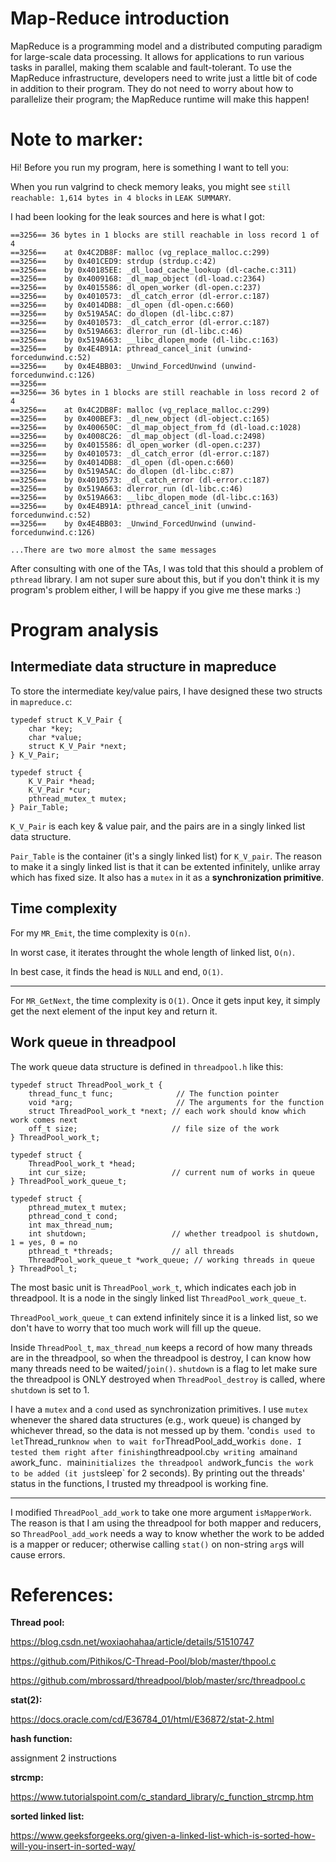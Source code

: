 # Map-Reduce introduction

MapReduce is a programming model and a distributed computing paradigm for large-scale data processing. It allows for applications to run various tasks in parallel, making them scalable and fault-tolerant. To use the MapReduce infrastructure, developers need to write just a little bit of code in addition to their program. They do not need to worry about how to parallelize their program; the MapReduce runtime will make this happen!

# Note to marker:

Hi! Before you run my program, here is something I want to tell you:

When you run valgrind to check memory leaks, you might see `still reachable: 1,614 bytes in 4 blocks` in `LEAK SUMMARY`. 

I had been looking for the leak sources and here is what I got: 

```
==3256== 36 bytes in 1 blocks are still reachable in loss record 1 of 4
==3256==    at 0x4C2DB8F: malloc (vg_replace_malloc.c:299)
==3256==    by 0x401CED9: strdup (strdup.c:42)
==3256==    by 0x40185EE: _dl_load_cache_lookup (dl-cache.c:311)
==3256==    by 0x4009168: _dl_map_object (dl-load.c:2364)
==3256==    by 0x4015586: dl_open_worker (dl-open.c:237)
==3256==    by 0x4010573: _dl_catch_error (dl-error.c:187)
==3256==    by 0x4014DB8: _dl_open (dl-open.c:660)
==3256==    by 0x519A5AC: do_dlopen (dl-libc.c:87)
==3256==    by 0x4010573: _dl_catch_error (dl-error.c:187)
==3256==    by 0x519A663: dlerror_run (dl-libc.c:46)
==3256==    by 0x519A663: __libc_dlopen_mode (dl-libc.c:163)
==3256==    by 0x4E4B91A: pthread_cancel_init (unwind-forcedunwind.c:52)
==3256==    by 0x4E4BB03: _Unwind_ForcedUnwind (unwind-forcedunwind.c:126)
==3256== 
==3256== 36 bytes in 1 blocks are still reachable in loss record 2 of 4
==3256==    at 0x4C2DB8F: malloc (vg_replace_malloc.c:299)
==3256==    by 0x400BEF3: _dl_new_object (dl-object.c:165)
==3256==    by 0x400650C: _dl_map_object_from_fd (dl-load.c:1028)
==3256==    by 0x4008C26: _dl_map_object (dl-load.c:2498)
==3256==    by 0x4015586: dl_open_worker (dl-open.c:237)
==3256==    by 0x4010573: _dl_catch_error (dl-error.c:187)
==3256==    by 0x4014DB8: _dl_open (dl-open.c:660)
==3256==    by 0x519A5AC: do_dlopen (dl-libc.c:87)
==3256==    by 0x4010573: _dl_catch_error (dl-error.c:187)
==3256==    by 0x519A663: dlerror_run (dl-libc.c:46)
==3256==    by 0x519A663: __libc_dlopen_mode (dl-libc.c:163)
==3256==    by 0x4E4B91A: pthread_cancel_init (unwind-forcedunwind.c:52)
==3256==    by 0x4E4BB03: _Unwind_ForcedUnwind (unwind-forcedunwind.c:126)

...There are two more almost the same messages
```

After consulting with one of the TAs, I was told that this should a problem of `pthread` library. I am not super sure about this, but if you don't think it is my program's problem either, I will be happy if you give me these marks :)

# Program analysis

## Intermediate data structure in mapreduce

To store the intermediate key/value pairs, I have designed these two structs in `mapreduce.c`:

```
typedef struct K_V_Pair {
    char *key;
    char *value;
    struct K_V_Pair *next;
} K_V_Pair;

typedef struct {
    K_V_Pair *head;
    K_V_Pair *cur;
    pthread_mutex_t mutex;
} Pair_Table;
```

`K_V_Pair` is each key & value pair, and the pairs are in a singly linked list data structure.

`Pair_Table` is the container (it's a singly linked list) for `K_V_pair`. The reason to make it a singly linked list is that it can be extented infinitely, unlike array which has fixed size. It also has a `mutex` in it as a **synchronization primitive**.

## Time complexity

For my `MR_Emit`, the time complexity is `O(n)`. 

In worst case, it iterates throught the whole length of linked list, `O(n)`. 

In best case, it finds the head is `NULL` and end, `O(1)`. 

---

For `MR_GetNext`, the time complexity is `O(1)`. Once it gets input key, it simply get the next element of the input key and return it.

## Work queue in threadpool

The work queue data structure is defined in `threadpool.h` like this:

```
typedef struct ThreadPool_work_t {
    thread_func_t func;              // The function pointer
    void *arg;                       // The arguments for the function
    struct ThreadPool_work_t *next; // each work should know which work comes next
    off_t size;                     // file size of the work
} ThreadPool_work_t;

typedef struct {
    ThreadPool_work_t *head;
    int cur_size;                   // current num of works in queue
} ThreadPool_work_queue_t;

typedef struct {
    pthread_mutex_t mutex;
    pthread_cond_t cond;
    int max_thread_num;
    int shutdown;                   // whether treadpool is shutdown, 1 = yes, 0 = no
    pthread_t *threads;             // all threads
    ThreadPool_work_queue_t *work_queue; // working threads in queue
} ThreadPool_t;
```

The most basic unit is `ThreadPool_work_t`, which indicates each job in threadpool. It is a node in the singly linked list `ThreadPool_work_queue_t`. 

`ThreadPool_work_queue_t` can extend infinitely since it is a linked list, so we don't have to worry that too much work will fill up the queue.

Inside `ThreadPool_t`, `max_thread_num` keeps a record of how many threads are in the threadpool, so when the threadpool is destroy, I can know how many threads need to be waited/`join()`. `shutdown` is a flag to let make sure the threadpool is ONLY destroyed when `ThreadPool_destroy` is called, where `shutdown` is set to 1.

I have a `mutex` and a `cond` used as synchronization primitives. I use `mutex` whenever the shared data structures (e.g., work queue) is changed by whichever thread, so the data is not messed up by them. 'cond` is used to let `Thread_run` know when to wait for `ThreadPool_add_work` is done. I tested them right after finishing `threadpool.c` by writing a `main` and a `work_func`. `main` initializes the threadpool and `work_func` is the work to be added (it just `sleep` for 2 seconds). By printing out the threads' status in the functions, I trusted my threadpool is working fine.

---

I modified `ThreadPool_add_work` to take one more argument `isMapperWork`. The reason is that I am using the threadpool for both mapper and reducers, so `ThreadPool_add_work` needs a way to know whether the work to be added is a mapper or reducer; otherwise calling `stat()` on non-string `arg`s will cause errors.


# References:

**Thread pool:** 

https://blog.csdn.net/woxiaohahaa/article/details/51510747

https://github.com/Pithikos/C-Thread-Pool/blob/master/thpool.c

https://github.com/mbrossard/threadpool/blob/master/src/threadpool.c

**stat(2):**

https://docs.oracle.com/cd/E36784_01/html/E36872/stat-2.html

**hash function:**

assignment 2 instructions

**strcmp:**

https://www.tutorialspoint.com/c_standard_library/c_function_strcmp.htm

**sorted linked list:**

https://www.geeksforgeeks.org/given-a-linked-list-which-is-sorted-how-will-you-insert-in-sorted-way/


